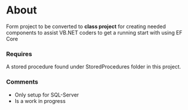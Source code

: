 ﻿# About

Form project to be converted to **class project** for creating needed components to assist VB.NET coders to get a running start with using EF Core 

### Requires

A stored procedure found under StoredProcedures folder in this project.

### Comments

- Only setup for SQL-Server
- Is a work in progress